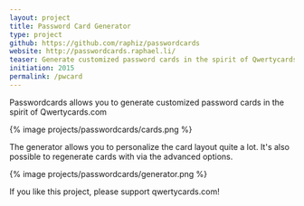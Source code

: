 ```yaml
---
layout: project
title: Password Card Generator
type: project
github: https://github.com/raphiz/passwordcards
website: http://passwordcards.raphael.li/
teaser: Generate customized password cards in the spirit of Qwertycards.com
initiation: 2015
permalink: /pwcard
---
```


Passwordcards allows you to generate customized password cards in the spirit of Qwertycards.com

{% image projects/passwordcards/cards.png %}

The generator allows you to personalize the card layout quite a lot.
It's also possible to regenerate cards with via the advanced options.

{% image projects/passwordcards/generator.png %}

If you like this project, please support qwertycards.com!
